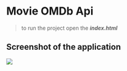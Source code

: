 # Movie OMDb Api
> to run the project
> open the ***index.html*** 

## Screenshot of the application
![](Movie_omdb_api/screenshot/screenshot.png)
